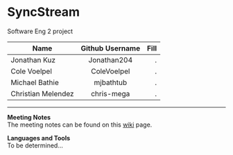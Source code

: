 # SyncStream
Software Eng 2 project

| Name       | Github Username           | Fill  |
| ------------- |:-------------:| -----:|
| Jonathan Kuz  | Jonathan204 | . |
| Cole Voelpel  | ColeVoelpel |   . |
| Michael Bathie | mjbathtub |    . |
| Christian Melendez | chris-mega |    . |

---
**Meeting Notes**  
The meeting notes can be found on this [wiki](https://github.com/Jonathan204/COMP4350/wiki/Meetings) page.  

**Languages and Tools**  
To be determined...

